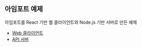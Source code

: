 
## 아임포트 예제

아임포트를 React 기반 웹 클라이언트와
Node.js 기반 서버로 만든 예제

- [Web 클라이언트](https://github.com/seunggu/iamport-example/tree/master/web)
- [API 서버](https://github.com/seunggu/iamport-example/tree/master/api)
